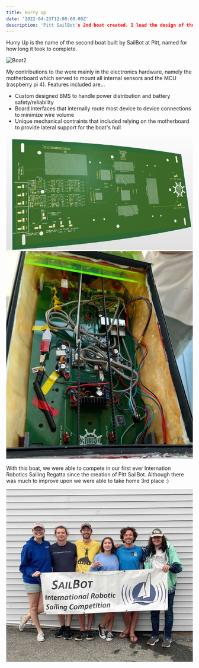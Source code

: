 ```yaml
---
title: Hurry Up
date: '2022-04-23T12:00:00.00Z'
description: 'Pitt SailBot's 2nd boat created. I lead the design of the electronics hardware and contributed to the automation/localization software'
---
```

Hurry Up is the name of the second boat built by SailBot at Pitt, named for how long it took to complete. 

![Boat2](./boat2.PNG)

My contributions to the were mainly in the electronics hardware, namely the motherboard which served to mount all internal sensors and the MCU (raspberry pi 4). 
Features included are...
- Custom designed BMS to handle power distribution and battery safety/reliability
- Board interfaces that internally route most device to device connections to minimize wire volume
- Unique mechanical contraints that included relying on the motherboard to provide lateral support for the boat's hull

![CADMOTHER](./CADMOTHER.PNG) 
![WiredMOTHER](./WiredMOTHER.PNG)

With this boat, we were able to compete in our first ever Internation Robotics Sailing Regatta since the creation of Pitt SailBot. Although there was much to improve upon we were able to take home 3rd place :)

![boyz](./boyz.PNG)
